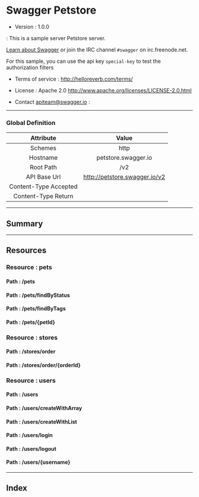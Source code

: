 # Swagger Petstore
>>>
* Version : 1.0.0

: This is a sample server Petstore server.

[Learn about Swagger](http://swagger.io) or join the IRC channel `#swagger` on irc.freenode.net.

For this sample, you can use the api key `special-key` to test the authorization filters


* Terms of service : http://helloreverb.com/terms/

* License : Apache 2.0  http://www.apache.org/licenses/LICENSE-2.0.html 

* Contact apiteam@swagger.io : 


>>>


---

### Global Definition
>>>
| Attribute | Value |
| :-------: | :---: |
| Schemes | http |
| Hostname | petstore.swagger.io |
| Root Path | /v2 |
| API Base Url | http://petstore.swagger.io/v2 |
| Content-Type Accepted |  |
| Content-Type Return |  |
>>>
---

## Summary 


---

## Resources 
### Resource : pets
#### Path : /pets

  
#### Path : /pets/findByStatus

  
#### Path : /pets/findByTags

  
#### Path : /pets/{petId}

  
  
### Resource : stores
#### Path : /stores/order

  
#### Path : /stores/order/{orderId}

  
  
### Resource : users
#### Path : /users

  
#### Path : /users/createWithArray

  
#### Path : /users/createWithList

  
#### Path : /users/login

  
#### Path : /users/logout

  
#### Path : /users/{username}

  
  


---

## Index

